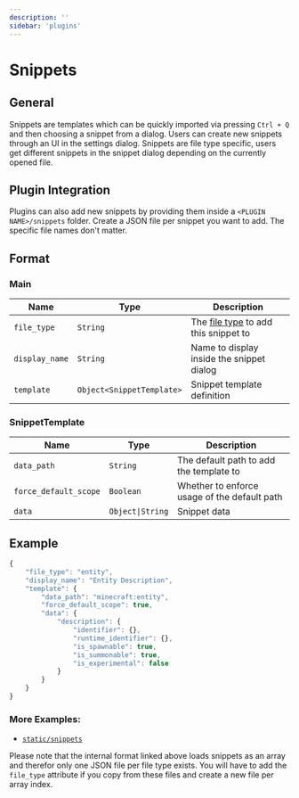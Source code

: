 ```yaml
---
description: ''
sidebar: 'plugins'
---
```


# Snippets

## General

Snippets are templates which can be quickly imported via pressing `Ctrl + Q` and then choosing a snippet from a dialog. Users can create new snippets through an UI in the settings dialog. Snippets are file type specific, users get different snippets in the snippet dialog depending on the currently opened file.

## Plugin Integration

Plugins can also add new snippets by providing them inside a `<PLUGIN NAME>/snippets` folder. Create a JSON file per snippet you want to add. The specific file names don't matter.

## Format

### Main

| Name           | Type                      | Description                                                                                                                      |
| -------------- | ------------------------- | -------------------------------------------------------------------------------------------------------------------------------- |
| `file_type`    | `String`                  | The [file type](https://github.com/solvedDev/bridge./blob/master/plugin_docs/other/default_file_types.md) to add this snippet to |
| `display_name` | `String`                  | Name to display inside the snippet dialog                                                                                        |
| `template`     | `Object<SnippetTemplate>` | Snippet template definition                                                                                                      |

### SnippetTemplate

| Name                  | Type             | Description                                  |
| --------------------- | ---------------- | -------------------------------------------- |
| `data_path`           | `String`         | The default path to add the template to      |
| `force_default_scope` | `Boolean`        | Whether to enforce usage of the default path |
| `data`                | `Object\|String` | Snippet data                                 |

## Example

```javascript
{
    "file_type": "entity",
    "display_name": "Entity Description",
    "template": {
        "data_path": "minecraft:entity",
        "force_default_scope": true,
        "data": {
            "description": {
                "identifier": {},
                "runtime_identifier": {},
                "is_spawnable": true,
                "is_summonable": true,
                "is_experimental": false
            }
        }
    }
}
```

### More Examples:

-   [`static/snippets`](https://github.com/solvedDev/bridge./tree/master/static/snippets)

Please note that the internal format linked above loads snippets as an array and therefor only one JSON file per file type exists. You will have to add the `file_type` attribute if you copy from these files and create a new file per array index.
